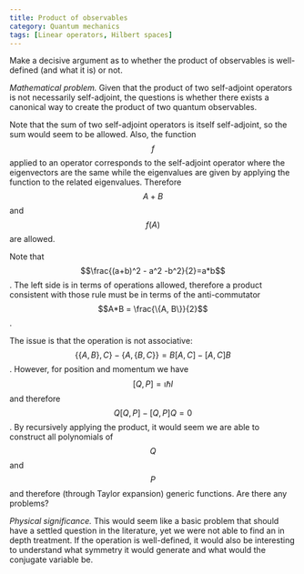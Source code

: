 ```yaml
---
title: Product of observables
category: Quantum mechanics
tags: [Linear operators, Hilbert spaces]
---
```

Make a decisive argument as to whether the product of observables is well-defined (and what it is) or not.

*Mathematical problem.* Given that the product of two self-adjoint operators is not necessarily self-adjoint,
the questions is whether there exists a canonical way to create the product of two quantum observables.

Note that the sum of two self-adjoint operators is itself self-adjoint, so the sum
would seem to be allowed. Also, the function $$f$$ applied to an operator corresponds to the self-adjoint
operator where
the eigenvectors are the same while the eigenvalues are given by applying the function
to the related eigenvalues. Therefore $$A+B$$ and $$f(A)$$ are allowed.

Note that $$\frac{(a+b)^2 - a^2 -b^2}{2}=a*b$$. The left side is in terms of operations
allowed, therefore a product consistent with those rule must be in terms of the anti-commutator
$$A*B = \frac{\{A, B\}}{2}$$.

The issue is that the operation is not associative: $$\{\{A, B\}, C\} - \{A, \{B, C\}\} = B [ A, C ] - [A, C] B$$.
However, for position and momentum we have $$[Q, P] = \imath \hbar I$$ and therefore $$Q [Q, P] - [Q, P] Q = 0$$.
By recursively applying the product, it would seem we are able to construct all polynomials of $$Q$$ and $$P$$
and therefore (through Taylor expansion) generic functions. Are there any problems?

*Physical significance.* This would seem like a basic problem that should have a
settled question in the literature, yet we were not able to find an in depth
treatment. If the operation is well-defined, it would also be interesting to understand what symmetry it would generate
and what would the conjugate variable be.
